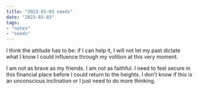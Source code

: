 ```yaml
---
title: "2023-03-03 seeds"
date: "2023-03-03"
tags:
- "notes"
- "seeds"
---
```


I think the attitude has to be: if I can help it, I will not let my past dictate what I know I could influence through my volition at this very moment.

I am not as brave as my friends. I am not as faithful. I need to feel secure in this financial place before I could return to the heights. I don't know if this is an unconscious inclination or I just need to do more thinking.